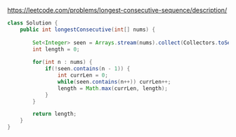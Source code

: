 https://leetcode.com/problems/longest-consecutive-sequence/description/


```java
class Solution {
    public int longestConsecutive(int[] nums) {
    
        Set<Integer> seen = Arrays.stream(nums).collect(Collectors.toSet());
        int length = 0;
        
        for(int n : nums) {
            if(!seen.contains(n - 1)) {
                int currLen = 0;
                while(seen.contains(n++)) currLen++;
                length = Math.max(currLen, length);
            }
        }

        return length;
    }
}
```
